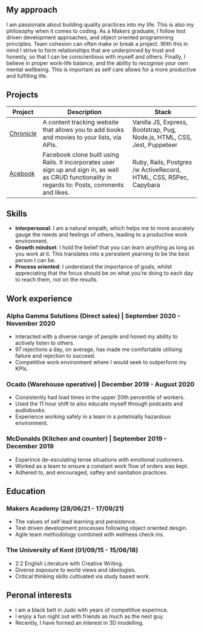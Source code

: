## My approach

I am passionate about building quality practices into my life. This is also my philosophy when it comes to coding. As a Makers graduate, I follow test driven development approaches, and object oriented programming principles. Team cohesion can often make or break a project. With this in mind I strive to form relationships that are underpinned by trust and honesty, so that I can be conscientious with myself and others. Finally, I believe in proper work-life balance, and the ability to recognise your own mental wellbeing. This is important as self care allows for a more productive and fulfilling life. 

## Projects
Project | Description | Stack 
--- | --- | --- 
[Chronicle](https://github.com/William-Young-97/chronicle-content-tracker) | A content tracking website that allows you to add books and movies to your lists, via APIs.| Vanilla JS, Express, Bootstrap, Pug, Node.js, HTML, CSS, Jest, Puppeteer
[Acebook]( https://github.com/William-Young-97/acebook-danger-noodles) | Facebook clone built using Rails. It incorporates user sign up and sign in, as well as CRUD functionality in regards to: Posts, comments and likes.| Ruby, Rails,  Postgres /w ActiveRecord, HTML, CSS, RSPec, Capybara

## Skills
- **Interpersonal**: I am a natural empath, which helps me to more acurately gauge the needs and feelings of others, leading to a productive work environment.
- **Growth mindset**: I hold the belief that you can learn anything as long as you work at it. This translates into a persistent yearning to be the best person I can be.
- **Process oriented**: I understand the importance of goals, whilst appreciating that the focus should be on what you're doing to each day to reach them, not on the results.  

## Work experience
### Alpha Gamma Solutions (Direct sales) | September 2020 - November 2020
- Interacted with a diverse range of people and honed my ability to actively listen to others.
- 97 rejections a day, on average, has made me comfortable utilising failure and rejection to succeed.
- Competitive work environment where I would seek to outperform my KPIs.

### Ocado (Warehouse operative) | December 2019 - August 2020
- Consistently had load times in the upper 20th percentile of workers.
- Used the 11 hour shift to also educate myself through podcasts and audiobooks.
- Experience working safely in a team in a potetnially hazardous environment.

### McDonalds (Kitchen and counter) | September 2019 - December 2019
- Experince de-esculating tense situations with emotional customers.
- Worked as a team to ensure a constant work flow of orders was kept.
- Adhered to, and encouraged, saftey and sanitation practices.

## Education
### Makers Academy (28/06/21 - 17/09/21)
- The values of self lead learning and persistence.
- Test driven development processes following object oriented desgin.
- Agile team methodology combined with wellness check ins.

### The University of Kent (01/09/15 - 15/06/18)
- 2:2 English Literature with Creative Writing.
- Diverse exposure to world views and ideologies.
- Critical thinking skills cultivated via study based work.

## Peronal interests
- I am a black belt in Judo with years of competitive experince.
- I enjoy a fun night out with friends as much as the next guy.
- Recently, I have formed an interest in 3D modelling.
